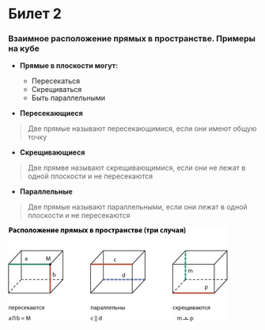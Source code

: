 # Билет 2

### Взаимное расположение прямых в пространстве. Примеры на кубе

- **Прямые в плоскости могут:**

    - Пересекаться
    - Скрещиваться 
    - Быть параллельными

- **Пересекающиеся**

> Две прямые называют пересекающимися, если они имеют общую точку

- **Скрещивающиеся** 

> Две прямве называют скрещивающимися, если они не лежат в одной плоскости и не пересекаются

- **Параллельные**

> Две прямые называют параллельными, если они лежат в одной плоскости и не пересекаются

![Куб](/Math/Геометрия/Картинки/2.1.jpg)
